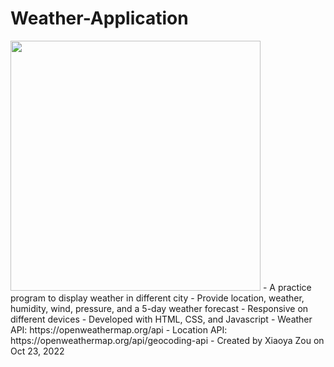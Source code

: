 # Weather-Application
<img width="400" src="https://user-images.githubusercontent.com/84748829/197590953-c4af6752-0d74-46a9-a37f-0f85ee0441b0.JPG">
- A practice program to display weather in different city
- Provide location, weather, humidity, wind, pressure, and a 5-day weather forecast
- Responsive on different devices
- Developed with HTML, CSS, and Javascript
- Weather API: https://openweathermap.org/api
- Location API: https://openweathermap.org/api/geocoding-api
- Created by Xiaoya Zou on Oct 23, 2022

